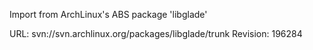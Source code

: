 Import from ArchLinux's ABS package 'libglade'

URL: svn://svn.archlinux.org/packages/libglade/trunk
Revision: 196284

